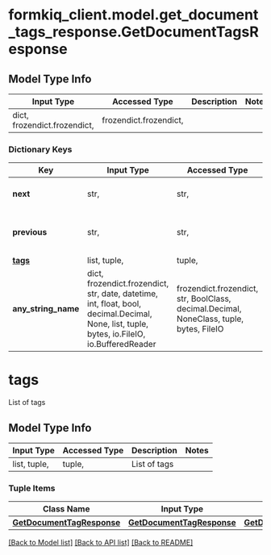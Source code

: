 # formkiq_client.model.get_document_tags_response.GetDocumentTagsResponse

## Model Type Info
Input Type | Accessed Type | Description | Notes
------------ | ------------- | ------------- | -------------
dict, frozendict.frozendict,  | frozendict.frozendict,  |  | 

### Dictionary Keys
Key | Input Type | Accessed Type | Description | Notes
------------ | ------------- | ------------- | ------------- | -------------
**next** | str,  | str,  | Next page of results token | [optional] 
**previous** | str,  | str,  | Previous page of results token | [optional] 
**[tags](#tags)** | list, tuple,  | tuple,  | List of tags | [optional] 
**any_string_name** | dict, frozendict.frozendict, str, date, datetime, int, float, bool, decimal.Decimal, None, list, tuple, bytes, io.FileIO, io.BufferedReader | frozendict.frozendict, str, BoolClass, decimal.Decimal, NoneClass, tuple, bytes, FileIO | any string name can be used but the value must be the correct type | [optional]

# tags

List of tags

## Model Type Info
Input Type | Accessed Type | Description | Notes
------------ | ------------- | ------------- | -------------
list, tuple,  | tuple,  | List of tags | 

### Tuple Items
Class Name | Input Type | Accessed Type | Description | Notes
------------- | ------------- | ------------- | ------------- | -------------
[**GetDocumentTagResponse**](GetDocumentTagResponse.md) | [**GetDocumentTagResponse**](GetDocumentTagResponse.md) | [**GetDocumentTagResponse**](GetDocumentTagResponse.md) |  | 

[[Back to Model list]](../../README.md#documentation-for-models) [[Back to API list]](../../README.md#documentation-for-api-endpoints) [[Back to README]](../../README.md)

